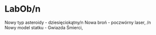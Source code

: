 # LabOb/n
Nowy typ asteroidy - dziesięciokątny/n
Nowa broń - poczwórny laser, /n
Nowy model statku - Gwiazda Śmierci, 
